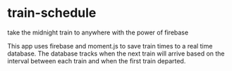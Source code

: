 # train-schedule
take the midnight train to anywhere with the power of firebase

This app uses firebase and moment.js to save train times to a real time database. The database tracks when the next train will arrive based on the interval between each train and when the first train departed.
